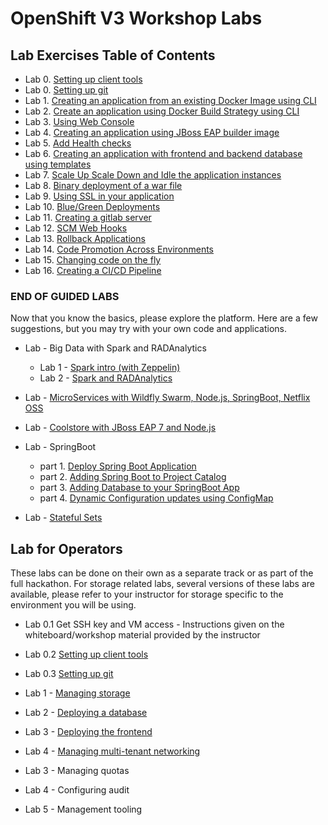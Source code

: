 # OpenShift V3 Workshop Labs

## Lab Exercises Table of Contents
* Lab 0. [Setting up client tools](0_Setting_up_client_tools.md)
* Lab 0. [Setting up git](0_Setting_up_git.md)
* Lab 1. [Creating an application from an existing Docker Image using CLI](1_Create_App_From_a_Docker_Image.md)
* Lab 2. [Create an application using Docker Build Strategy using CLI](2_Create_App_Using_Docker_Build.md)
* Lab 3. [Using Web Console](3_Using_Web_Console.md)
* Lab 4. [Creating an application using JBoss EAP builder image](4_Creating_an_application_using_JBoss_EAP_builder_image.md)
* Lab 5. [Add Health checks](HealthCheck.md)  
* Lab 6. [Creating an application with frontend and backend database using templates](5_Using_templates.md)
* Lab 7. [Scale Up Scale Down and Idle the application instances](6_Scale_up_and_Scale_down_the_application_instances.md)
* Lab 8. [Binary deployment of a war file](7_Binary_Deployment_of_a_war_file.md)
* Lab 9. [Using SSL in your application](8_Using_SSL_In_your_Application.md)
* Lab 10. [Blue/Green Deployments](9_Blue_Green_Deployments.md)
* Lab 11. [Creating a gitlab server](GitLab.md)
* Lab 12. [SCM Web Hooks](10_SCM_Web_Hooks.md)
* Lab 13. [Rollback Applications](11_Rollback_Applications.md)
* Lab 14. [Code Promotion Across Environments](12_Code_Promotion_Across_Environments.md)
* Lab 15. [Changing code on the fly](18_Changing_code_on_the_fly.md)
* Lab 16. [Creating a CI/CD Pipeline](19._Creating_a_Pipeline.md)
### END OF GUIDED LABS
Now that you know the basics, please explore the platform. Here are a few suggestions, but you may try with your own code and applications.


* Lab - Big Data with Spark and RADAnalytics
   * Lab 1 - [Spark intro (with Zeppelin)](xtra1_Spark-intro.md)
   * Lab 2 - [Spark and RADAnalytics](xtra2_Spark-radanalytics.md)

* Lab - [MicroServices with Wildfly Swarm, Node.js, SpringBoot, Netflix OSS](https://cdn.rawgit.com/redhat-helloworld-msa/helloworld-msa/master/readme.html#_create_a_project)

* Lab - [Coolstore with JBoss EAP 7 and Node.js](https://github.com/jbossdemocentral/coolstore-microservice)

* Lab - SpringBoot     
    * part 1. [Deploy Spring Boot Application](14_Deploy_a_Spring_Boot_Application.md)
    * part 2. [Adding Spring Boot to Project Catalog](15_Adding_Spring_Boot_S2I_Image_to_the_Project_Catalog.md)
    * part 3. [Adding Database to your SpringBoot App](16_Adding_database_to_your_Spring_Boot_Application.md)
    * part 4. [Dynamic Configuration updates using ConfigMap](17_Dynamic_Configuration_Updates_using_ConfigMap.md)

* Lab - [Stateful Sets](xtra3_Stateful-sets.md)

<a name="ops"></a>
## Lab for Operators
These labs can be done on their own as a separate track or as part of the full hackathon. For storage related labs, several versions of these labs are available, please refer to your instructor for storage specific to the environment you will be using.
* Lab 0.1 Get SSH key and VM access - Instructions given on the whiteboard/workshop material provided by the instructor
* Lab 0.2 [Setting up client tools](0_Setting_up_client_tools.md)
* Lab 0.3 [Setting up git](0_Setting_up_git.md)


* Lab 1 - [Managing storage](ops1-storage.md)
* Lab 2 - [Deploying a database](ops2-database.md)
* Lab 3 - [Deploying the frontend](ops3-frontend.md)
* Lab 4 - [Managing multi-tenant networking](ops4-multitenant.md)
* Lab 3 - Managing quotas
* Lab 4 - Configuring audit
* Lab 5 - Management tooling
